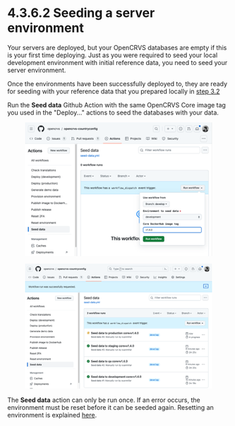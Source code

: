 # 4.3.6.2 Seeding a server environment

Your servers are deployed, but your OpenCRVS databases are empty if this is your first time deploying.  Just as you were required to seed your local development environment with initial reference data, you need to seed your server environment.

Once the environments have been successfully deployed to, they are ready for seeding with your reference data that you prepared locally in [step 3.2 ](../../3.2-set-up-your-own-country-configuration/)

Run the **Seed data** Github Action with the same OpenCRVS Core image tag you used in the "Deploy..." actions to seed the databases with your data.

<figure><img src="../../../../.gitbook/assets/Screenshot 2024-02-14 at 12.15.29.png" alt=""><figcaption></figcaption></figure>

<figure><img src="../../../../.gitbook/assets/Screenshot 2024-02-14 at 12.31.48.png" alt=""><figcaption></figcaption></figure>

The **Seed data** action can only be run once.  If an error occurs, the environment must be reset before it can be seeded again.  Resetting an environment is explained [here](4.3.6.5-resetting-a-server-environment.md).
